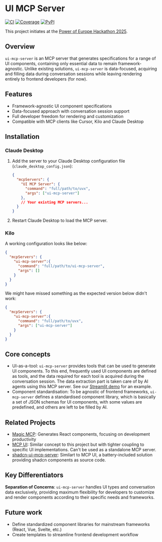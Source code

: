 # UI MCP Server

[![CI](https://github.com/ShaojieJiang/ui-mcp-server/actions/workflows/ci.yml/badge.svg?event=push)](https://github.com/ShaojieJiang/ui-mcp-server/actions/workflows/ci.yml?query=branch%3Amain)
[![Coverage](https://coverage-badge.samuelcolvin.workers.dev/ShaojieJiang/ui-mcp-server.svg)](https://coverage-badge.samuelcolvin.workers.dev/redirect/ShaojieJiang/ui-mcp-server)
[![PyPI](https://img.shields.io/pypi/v/ui-mcp-server.svg)](https://pypi.python.org/pypi/ui-mcp-server)

This project initiates at the [Power of Europe Hackathon 2025](https://rewirenow.com/en/resources/blog/power-of-europe-hackathon-building-with-european-ai/).

## Overview

`ui-mcp-server` is an MCP server that generates specifications for a range of UI components, containing only essential data to remain framework-agnostic. Unlike existing solutions, `ui-mcp-server` is data-focused, acquiring and filling data during conversation sessions while leaving rendering entirely to frontend developers (for now).

## Features

- Framework-agnostic UI component specifications
- Data-focused approach with conversation session support
- Full developer freedom for rendering and customization
- Compatible with MCP clients like Cursor, Kilo and Claude Desktop

## Installation

### Claude Desktop

1. Add the server to your Claude Desktop configuration file (`claude_desktop_config.json`):
   ```json
   {
     "mcpServers": {
       "UI MCP Server": {
         "command": "full/path/to/uvx",
         "args": ["ui-mcp-server"]
       },
       // Your existing MCP servers...
     }
   }
   ```

2. Restart Claude Desktop to load the MCP server.

### Kilo

A working configuration looks like below:

```json
{
  "mcpServers": {
    "ui-mcp-server":{
      "command": "full/path/to/ui-mcp-server",
      "args": []
    }
  }
}
```

We might have missed something as the expected version below didn't work:
```json
{
  "mcpServers": {
    "ui-mcp-server":{
      "command": "full/path/to/uvx",
      "args": ["ui-mcp-server"]
    }
  }
}
```

## Core concepts

- UI-as-a-tool: `ui-mcp-server` provides tools that can be used to generate UI components. To this end, frequently used UI components are defined as tools, and the data required for each tool is acquired during the conversation session. The data extraction part is taken care of by AI agents using this MCP server. See our [Streamlit demo](examples/streamlit/) for an example.
- Component standardisation: To be agnostic of frontend frameworks, `ui-mcp-server` defines a standardised component library, which is basically a set of JSON schemas for UI components, with some values are predefined, and others are left to be filled by AI.

## Related Projects

- [Magic MCP](https://github.com/21st-dev/magic-mcp): Generates React components, focusing on development productivity
- [MCP UI](https://github.com/idosal/mcp-ui): Similar concept to this project but with tighter coupling to specific UI implementations. Can't be used as a standalone MCP server.
- [shadcn-ui-mcp-server](https://github.com/Jpisnice/shadcn-ui-mcp-server): Similart to MCP UI, a battery-included solution providing shadcn components as source code.

## Key Differentiators

**Separation of Concerns**: `ui-mcp-server` handles UI types and conversation data exclusively, providing maximum flexibility for developers to customize and render components according to their specific needs and frameworks.

## Future work

- Define standardized component libraries for mainstream frameworks (React, Vue, Svelte, etc.)
- Create templates to streamline frontend development workflow
